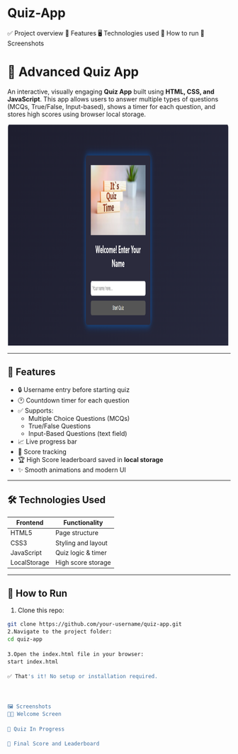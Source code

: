 # Quiz-App
✅ Project overview
🧩 Features
🖥️ Technologies used
🚀 How to run
📸 Screenshots


# 🎯 Advanced Quiz App

An interactive, visually engaging **Quiz App** built using **HTML, CSS, and JavaScript**. This app allows users to answer multiple types of questions (MCQs, True/False, Input-based), shows a timer for each question, and stores high scores using browser local storage.


<img src="quiz app image.jpeg.png" alt="Quiz App Preview" width="500" height ="500"/>


---

## 📌 Features

- 🔒 Username entry before starting quiz  
- 🕐 Countdown timer for each question  
- ✅ Supports:
  - Multiple Choice Questions (MCQs)
  - True/False Questions
  - Input-Based Questions (text field)
- 📈 Live progress bar  
- 🎯 Score tracking  
- 🏆 High Score leaderboard saved in **local storage**
- ✨ Smooth animations and modern UI

---

## 🛠️ Technologies Used

| Frontend     | Functionality        |
|--------------|----------------------|
| HTML5        | Page structure        |
| CSS3         | Styling and layout   |
| JavaScript   | Quiz logic & timer   |
| LocalStorage | High score storage   |

---

## 🚀 How to Run

1. Clone this repo:

```bash
git clone https://github.com/your-username/quiz-app.git
2.Navigate to the project folder:
cd quiz-app

3.Open the index.html file in your browser:
start index.html

✅ That's it! No setup or installation required.



🖼️ Screenshots
🧑‍💼 Welcome Screen

📄 Quiz In Progress

🧮 Final Score and Leaderboard
